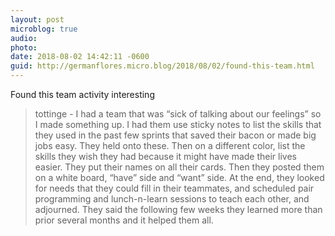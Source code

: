 ```yaml
---
layout: post
microblog: true
audio: 
photo: 
date: 2018-08-02 14:42:11 -0600
guid: http://germanflores.micro.blog/2018/08/02/found-this-team.html
---
```

Found this team activity interesting
> tottinge - I had a team that was “sick of talking about our feelings” so I made something up. I had them use sticky notes to list the skills that they used in the past few sprints that saved their bacon or made big jobs easy. They held onto these. Then on a different color, list the skills they wish they had because it might have made their lives easier. They put their names on all their cards. Then they posted them on a white board, “have” side and “want” side.  At the end, they looked for needs that they could fill in their teammates, and scheduled pair programming and lunch-n-learn sessions to teach each other, and adjourned. They said the following few weeks they learned more than prior several months and it helped them all.
